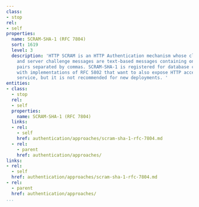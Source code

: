 ```yaml
---
class:
- stop
rel:
- self
properties:
  name: SCRAM-SHA-1 (RFC 7804)
  sort: 1619
  level: 3
  description: 'HTTP SCRAM is an HTTP Authentication mechanism whose client response
    and server challenge messages are text-based messages containing one or more attribute-value
    pairs separated by commas. SCRAM-SHA-1 is registered for database compatibility
    with implementations of RFC 5802 that want to also expose HTTP access to a related
    service, but it is not recommended for new deployments. '
entities:
- class:
  - stop
  rel:
  - self
  properties:
    name: SCRAM-SHA-1 (RFC 7804)
  links:
  - rel:
    - self
    href: authentication/approaches/scram-sha-1-rfc-7804.md
  - rel:
    - parent
    href: authentication/approaches/
links:
- rel:
  - self
  href: authentication/approaches/scram-sha-1-rfc-7804.md
- rel:
  - parent
  href: authentication/approaches/
...
```

